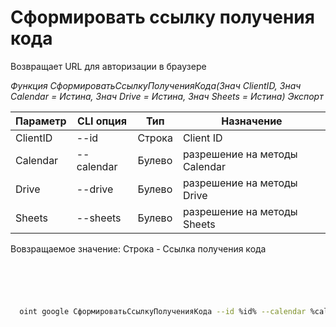 ﻿---
sidebar_position: 1
---

# Сформировать ссылку получения кода
 Возвращает URL для авторизации в браузере


*Функция СформироватьСсылкуПолученияКода(Знач ClientID, Знач Calendar = Истина, Знач Drive = Истина, Знач Sheets = Истина) Экспорт*

  | Параметр | CLI опция | Тип | Назначение |
  |-|-|-|-|
  | ClientID | --id | Строка | Client ID |
  | Calendar | --calendar | Булево | разрешение на методы Calendar |
  | Drive | --drive | Булево | разрешение на методы Drive |
  | Sheets | --sheets | Булево | разрешение на методы Sheets |

  
  Вовзращаемое значение:   Строка - Ссылка получения кода

```bsl title="Пример кода"
	

	
```

```sh title="Пример команд CLI"
    
  oint google СформироватьСсылкуПолученияКода --id %id% --calendar %calendar% --drive %drive% --sheets %sheets%

```


```json title="Результат"



```
